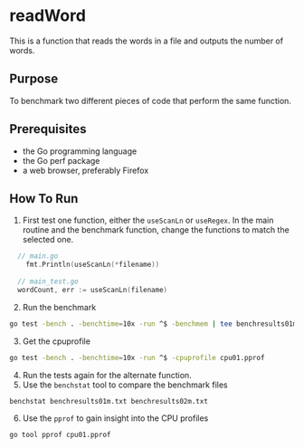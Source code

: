 # readWord
This is a function that reads the words in a file and outputs the number of words.

## Purpose
To benchmark two different pieces of code that perform the same function.

## Prerequisites
- the Go programming language
- the Go perf package
- a web browser, preferably Firefox

## How To Run
1. First test one function, either the `useScanLn` or `useRegex`. In the main routine and the benchmark function, change the functions to match the selected one.
```go
  // main.go
	fmt.Println(useScanLn(*filename))
  
  // main_test.go
  wordCount, err := useScanLn(filename)
```
2. Run the benchmark
```bash
go test -bench . -benchtime=10x -run ^$ -benchmem | tee benchresults01m.txt
```
3. Get the cpuprofile
```bash
go test -bench . -benchtime=10x -run ^$ -cpuprofile cpu01.pprof
```
4. Run the tests again for the alternate function.
5. Use the `benchstat` tool to compare the benchmark files
```bash
benchstat benchresults01m.txt benchresults02m.txt
```
6. Use the `pprof` to gain insight into the CPU profiles
```bash
go tool pprof cpu01.pprof
```
